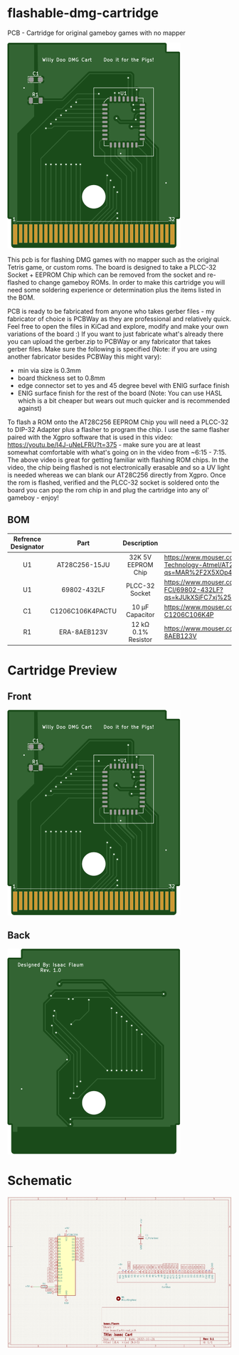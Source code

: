 # flashable-dmg-cartridge
PCB - Cartridge for original gameboy games with no mapper

![Alt text](/preview/front.svg "Cartridge Front")

This pcb is for flashing DMG games with no mapper such as the original Tetris game, or custom roms. The board is designed to take a PLCC-32 Socket + EEPROM Chip which can be removed from the socket and re-flashed to change gameboy ROMs. In order to make this cartridge you will need some soldering experience or determination plus the items listed in the BOM.

PCB is ready to be fabricated from anyone who takes gerber files - my fabricator of choice is PCBWay as they are professional and relatively quick. Feel free to open the files in KiCad and explore, modify and make your own variations of the board :) If you want to just fabricate what's already there you can upload the gerber.zip to PCBWay or any fabricator that takes gerber files. Make sure the following is specified (Note: if you are using another fabricator besides PCBWay this might vary):

* min via size is 0.3mm
* board thickness set to 0.8mm
* edge connector set to yes and 45 degree bevel with ENIG surface finish
* ENIG surface finish for the rest of the board (Note: You can use HASL which is a bit cheaper but wears out much quicker and is recommended against)

To flash a ROM onto the AT28C256 EEPROM Chip you will need a PLCC-32 to DIP-32 Adapter plus a flasher to program the chip. I use the same flasher paired with the Xgpro software that is used in this video: https://youtu.be/I4J-uNeLFRU?t=375 - make sure you are at least somewhat comfortable with what's going on in the video from ~6:15 - 7:15. The above video is great for getting familiar with flashing ROM chips. In the video, the chip being flashed is not electronically erasable and so a UV light is needed whereas we can blank our AT28C256 directly from Xgpro. Once the rom is flashed, verified and the PLCC-32 socket is soldered onto the board you can pop the rom chip in and plug the cartridge into any ol' gameboy - enjoy!


## BOM
| Refrence Designator | Part | Description | Link |
| :---: | :---: | :---: | --- |
| U1 | AT28C256-15JU | 32K 5V EEPROM Chip | https://www.mouser.com/ProductDetail/Microchip-Technology-Atmel/AT28C256-15JU?qs=MAR%2F2X5XOp4ElE%2FW%2FWXg2A%3D%3D
| U1 | 69802-432LF | PLCC-32 Socket | https://www.mouser.com/ProductDetail/Amphenol-FCI/69802-432LF?qs=kJUkXSjFC7xj%252BQ7fu6pp%2Fg%3D%3D
| C1 | C1206C106K4PACTU | 10 μF Capacitor | https://www.mouser.com/ProductDetail/80-C1206C106K4P
| R1 | ERA-8AEB123V | 12 kΩ 0.1% Resistor | https://www.mouser.com/ProductDetail/667-ERA-8AEB123V


# Cartridge Preview

## Front
![Alt text](/preview/front.svg "Cartridge Front")

## Back
![Alt text](/preview/back.svg "Cartridge Back")

# Schematic
![Alt text](/preview/cartridge_schematic.png "Cartridge Schematic")
